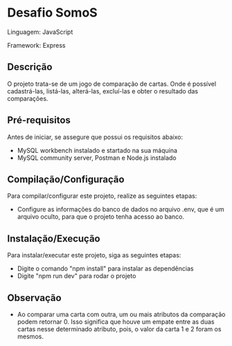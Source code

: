 # Desafio SomoS

 Linguagem:  JavaScript 
 
 Framework: Express

    
## Descrição
        
O projeto trata-se de um jogo de comparação de cartas. Onde é possível cadastrá-las, listá-las, alterá-las, excluí-las e obter o resultado das comparações. 

## Pré-requisitos

Antes de iniciar, se assegure que possui os requisitos abaixo:

- MySQL workbench instalado e startado na sua máquina
- MySQL community server, Postman e Node.js instalado

## Compilação/Configuração

Para compilar/configurar este projeto, realize as seguintes etapas:

- Configure as informações do banco de dados no arquivo .env, que é um arquivo oculto, para que o projeto tenha acesso ao banco.

## Instalação/Execução

Para instalar/executar este projeto, siga as seguintes etapas:

- Digite o comando "npm install" para instalar as dependências
- Digite "npm run dev" para rodar o projeto

## Observação

- Ao comparar uma carta com outra, um ou mais atributos da comparação podem retornar 0. Isso significa que houve um empate entre as duas cartas nesse determinado atributo, pois, o valor da carta 1 e 2 foram os mesmos.



   
